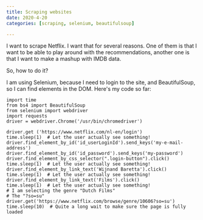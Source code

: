 ```yaml
---
title: Scraping websites
date: 2020-4-20
categories: [scraping, selenium, beautifulsoup]

---
```


I want to scrape Netflix. I want that for several reasons. One of them is that I want to be able to play around with the recommendations, another one is that I want to make a mashup with IMDB data.

So, how to do it?

I am using Selenium, because I need to login to the site, and BeautifulSoup, so I can find elements in the DOM.
Here's my code so far: 

    import time
    from bs4 import BeautifulSoup
    from selenium import webdriver
    import requests
    driver = webdriver.Chrome('/usr/bin/chromedriver')
    
    driver.get ('https://www.netflix.com/nl-en/login')
    time.sleep(1)  # Let the user actually see something!
    driver.find_element_by_id('id_userLoginId').send_keys('my-e-mail-address')
    driver.find_element_by_id('id_password').send_keys('my-password')
    driver.find_element_by_css_selector(".login-button").click()
    time.sleep(1)  # Let the user actually see something!
    driver.find_element_by_link_text('Wijnand Baretta').click()
    time.sleep(1)  # Let the user actually see something!
    driver.find_element_by_link_text('Films').click()
    time.sleep(1)  # Let the user actually see something!
    # I am selecting the genre "Dutch Films"
    # The "?so=su"  
    driver.get('https://www.netflix.com/browse/genre/10606?so=su')
    time.sleep(10)  # Quite a long wait to make sure the page is fully loaded

<!--stackedit_data:
eyJoaXN0b3J5IjpbLTExNjc4NDEzNjldfQ==
-->